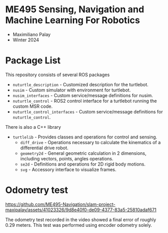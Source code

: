 # ME495 Sensing, Navigation and Machine Learning For Robotics

* Maximiliano Palay
* Winter 2024

# Package List
This repository consists of several ROS packages

- `nuturtle_description` - Customized description for the turtlebot.
- `nusim` - Custom simulator with environment for turtlebot.
- `nusim_interfaces` - Custom service/message definitions for nusim.
- `nuturtle_control` - ROS2 control interface for a turtlebot running the custom MSR code.
- `nuturtle_control_interfaces` - Custom service/message definitions for `nuturtle_control`.

There is also a C++ library

- `turtlelib` - Provides classes and operations for control and sensing.
    - `diff_drive` - Operations necessary to calculate the kinematics of a differential drive robot.
    - `geometry2d` - General geometric calculation in 2 dimensions, including vectors, points, angles operations.
    - `se2d` - Definitions and operations for 2D rigid body motions.
    - `svg` - Accessory interface to visualize frames.

# Odometry test

https://github.com/ME495-Navigation/slam-project-maxipalay/assets/41023326/9d8e40f0-de09-4377-83a5-25810adaf671

The odometry test recorded in the video showed a final error of roughly 0.29 meters. This test was performed using encoder odometry solely.